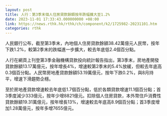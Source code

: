 ```yaml
---
layout: post
title: 人行：第3季末個人住房貸款餘額按年跌幅擴大至1.2%
date: 2023-11-01 17:33:43.000000000 +08:00
link: https://news.rthk.hk/rthk/ch/component/k2/1725982-20231101.htm
categories: rthk
---
```


人民銀行公布，截至第3季末，內地個人住房貸款餘額38.42萬億元人民幤，按年下跌1.2%，較第2季末的跌幅進一步擴大，較去年底低2.4個百分點。

人行在網頁上刊登第3季金融機構貸款投向統計報告指出，第3季末，房地產開發貸款餘額13.17萬億元，按年增長4%，增速較第2季末的5.4%放緩，但較去年底高0.3個百分點。人民幣房地產貸款餘額53.19萬億元，按年下跌0.2%，與8月持平，增速下滑趨勢企穩。

至於房地產貸款增速較去年底低1.7個百分點，低於各類貸款增速11.1個百分點；首3季度減少333億元，按年少增8821億元。扣除個人住房貸款，本外幣住戶消費性貸款餘額19.31萬億元，按年增長13%，增速較去年底高8.9個百分點；首3季度增加1.28萬億元，按年多增7655億元。
